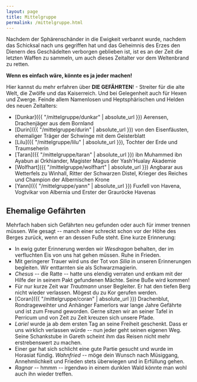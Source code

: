 ```yaml
---
layout: page
title: Mittelgruppe
permalink: /mittelgruppe.html
---
```


Nachdem der Sphärenschänder in die Ewigkeit verbannt wurde, nachdem das Schicksal nach uns gegriffen hat und das Geheimnis des Erzes den Dienern des Geschädelten verborgen geblieben ist, ist es an der Zeit die letzten Waffen zu sammeln, um auch dieses Zeitalter vor dem Weltenbrand zu retten.

**Wenn es einfach wäre, könnte es ja jeder machen!**

Hier kannst du mehr erfahren über **DIE GEFÄHRTEN**! - Streiter für die alte Welt, die Zwölfe und das Kaiserreich. Und bei Gelegenheit auch für Hexen und Zwerge. Feinde allem Namenlosen und Heptsphärischen und Helden des neuen Zeitalters:

* [Dunkar]({{ "/mittelgruppe/dunkar" | absolute_url }}) Aerensen, Drachenjäger aus dem Bornland
* [Durin]({{ "/mittelgruppe/durin" | absolute_url }}) von den Eisenfäusten, ehemaliger Träger der Schwinge mit dem Geisterblatt
* [Lilu]({{ "/mittelgruppe/lilu" | absolute_url }}), Tochter der Erde und Traumseherin
* [Taran]({{ "/mittelgruppe/taran" | absolute_url }}) ibn Muhammed ibn Ayabun ai Orkhiander, Magister Magus der Yash'Hualay Akademie
* [Wolfhart]({{ "/mittelgruppe/wolfhart" | absolute_url }}) Angbarar aus Wetterfels zu Winhall, Ritter der Schwarzen Distel, Krieger des Reiches und Champion der Albernischen Krone
* [Yann]({{ "/mittelgruppe/yann" | absolute_url }}) Fuxfell von Havena, Vogtvikar von Albernia und Erster der Grauröcke Havenas


## Ehemalige Gefährten

Mehrfach haben sich Gefährten neu gefunden oder auch für immer trennen müssen. Wie gesagt -- manch einer schreckt schon vor der Höhe des Berges zurück, wenn er an dessen Fuße steht. Eine kurze Erinnerung:

* In ewig guter Erinnerung werden wir _Wesdragon_ behalten, der im verfluchten Eis von uns hat gehen müssen. Ruhe in Frieden.
* Mit geringerer Trauer wird uns der Tot von _Silia_ in unseren Erinnerungen begleiten. Wir enttarnten sie als Schwarzmagierin.
* _Chesus_ -- die Ratte -- hatte uns elendig verraten und entkam mit der Hilfe der in seinem Pakt gefundenen Mächte. Seine Buße wird kommen!
* Für nur kurze Zeit war _Trautmann_ unser Begleiter. Er hat den tiefen Berg nicht wieder verlassen. Mögest du zu Kor gerufen werden.
* [Coran]({{ "/mittelgruppe/coran" | absolute_url }}) Drachenblut, Rondrageweihter und Anhänger Famerlors war lange Jahre Gefährte und ist zum Freund geworden. Gerne sitzen wir an seiner Tafel in Perricum und von Zeit zu Zeit kreuzen sich unsere Pfade.
* _Lariel_ wurde ja ab dem ersten Tag an seine Freiheit geschenkt. Dass er uns wirklich verlassen würde -- nun jeder geht seinen eigenen Weg. Seine Schankstube in Gareth scheint ihm das Reisen nicht mehr erstrebenswert zu machen.
* Einer gar hat sich schlicht eine gute Partie gesucht und wurde im Horasiat fündig. _Wahnfried_ -- möge dein Wunsch nach Müsiggang, Annehmlichkeit und Frieden stets überwiegen und in Erfüllung gehen.
* _Ragnar_ -- hmmm -- irgendwo in einem dunklen Wald könnte man wohl auch ihn wieder treffen.
